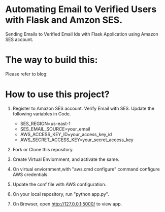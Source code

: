 Automating Email to Verified Users with Flask and Amzon SES.
===================================================

Sending Emails to Verified Email Ids with Flask Application using Amazon SES account.

The way to build this:
======================

Please refer to blog:

How to use this project?
========================
1. Register to Amazon SES account. Verify Email with SES. Update the following variables in Code.

   - SES_REGION=us-east-1
   - SES_EMAIL_SOURCE=your_email
   - AWS_ACCESS_KEY_ID=your_access_key_id
   - AWS_SECRET_ACCESS_KEY=your_secret_access_key

2. Fork or Clone this repository.

3. Create Virtual Enviornment, and activate the same.

4. On virtual enviornment,with "aws.cmd configure" command configure AWS credentials.

3. Update the conf file with AWS configuration. 

4. On your local repository, run "python app.py".

5. On Browser, open http://127.0.0.1:5000/ to view app.
